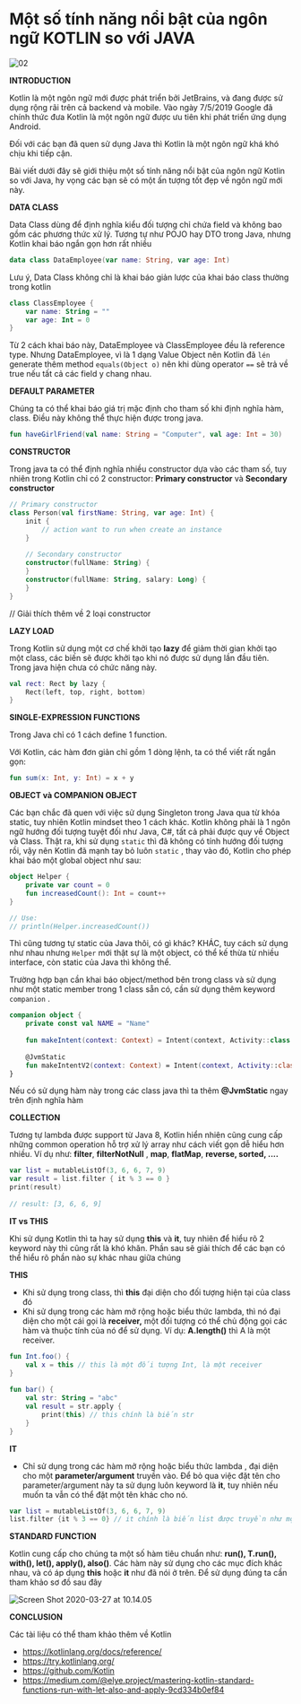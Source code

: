 # Một số tính năng nổi bật của ngôn ngữ KOTLIN so với JAVA

![02](images/02.jpg)

**INTRODUCTION**

Kotlin là một ngôn ngữ mới được phát triển bởi JetBrains, và đang được sử dụng rộng rãi trên cả backend và mobile. Vào ngày 7/5/2019 Google đã chính thức đưa Kotlin là một ngôn ngữ được ưu tiên khi phát triển ứng dụng Android.

Đối với các bạn đã quen sử dụng Java thì Kotlin là một ngôn ngữ khá khó chịu khi tiếp cận.

Bài viết dưới đây sẽ giới thiệu một số tính năng nổi bật của ngôn ngữ Kotlin so với Java, hy vọng các bạn sẽ có một ấn tượng tốt đẹp về ngôn ngữ mới này.

**DATA CLASS**

Data Class dùng để định nghĩa kiểu đối tượng chỉ chứa field và không bao gồm các phương thức xử lý. Tương tự như POJO hay DTO trong Java, nhưng Kotlin khai báo ngắn gọn hơn rất nhiều

```kotlin
data class DataEmployee(var name: String, var age: Int)
```

Lưu ý, Data Class không chỉ là khai báo giản lược của khai báo class thường trong kotlin

```kotlin
class ClassEmployee {
    var name: String = ""
    var age: Int = 0
}
```

Từ 2 cách khai báo này, DataEmployee và ClassEmployee đều là reference type. Nhưng DataEmployee, vì là 1 dạng Value Object nên Kotlin đã `lén` generate thêm method `equals(Object o)` nên khi dùng operator `==` sẽ trả về true nếu tất cả các field y chang nhau.

**DEFAULT PARAMETER**

Chúng ta có thể khai báo giá trị mặc định cho tham số khi định nghĩa hàm, class. Điều này không thể thực hiện được trong java.

```kotlin
fun haveGirlFriend(val name: String = "Computer", val age: Int = 30)
```

**CONSTRUCTOR**

Trong java ta có thể định nghĩa nhiều constructor dựa vào các tham số, tuy nhiên trong Kotlin chỉ có 2 constructor: **Primary constructor**  và **Secondary constructor**

```kotlin
// Primary constructor
class Person(val firstName: String, var age: Int) {
    init {
        // action want to run when create an instance
    }
 
    // Secondary constructor
    constructor(fullName: String) {
    }
    constructor(fullName: String, salary: Long) {
    }
}
```

// Giải thích thêm về 2 loại constructor

**LAZY LOAD**

Trong Kotlin sử dụng một cơ chế khởi tạo **lazy** để giảm thời gian khởi tạo một class, các biến sẽ được khởi tạo khi nó được sử dụng lần đầu tiên. Trong java hiện chưa có chức năng này.

```kotlin
val rect: Rect by lazy {
    Rect(left, top, right, bottom)
}
```



**SINGLE-EXPRESSION FUNCTIONS**

Trong Java chỉ có 1 cách define 1 function. 

Với Kotlin, các hàm đơn giản chỉ gồm 1 dòng lệnh,  ta có thể viết rất ngắn gọn:

```kotlin
fun sum(x: Int, y: Int) = x + y
```

**OBJECT và COMPANION OBJECT**

Các bạn chắc đã quen với việc sử dụng Singleton trong Java qua từ khóa static, tuy nhiên Kotlin mindset theo 1 cách khác. Kotlin không phải là 1 ngôn ngữ hướng đối tượng tuyệt đối như Java, C#, tất cả phải được quy về Object và Class.  Thật ra, khi sử dụng `static` thì đã không có tính hướng đối tượng rồi, vậy nên Kotlin đã mạnh tay bỏ luôn `static` ,  thay vào đó, Kotlin cho phép khai báo một global object  như sau:

```kotlin
object Helper {
    private var count = 0
    fun increasedCount(): Int = count++
}

// Use:
// println(Helper.increasedCount())
```

Thì cũng tương tự static của Java thôi, có gì khác? 
KHÁC, tuy cách sử dụng như nhau nhưng `Helper` mới thật sự là một object, có thể kế thừa từ nhiều interface, còn static của Java thì không thể.

Trường hợp bạn cần khai báo  object/method bên trong class và sử dụng như một static member trong 1 class sẵn có, cần sử dụng thêm keyword `companion` .

```kotlin
companion object {
    private const val NAME = "Name"
 
    fun makeIntent(context: Context) = Intent(context, Activity::class.java)
 
    @JvmStatic
    fun makeIntentV2(context: Context) = Intent(context, Activity::class.java)
}
```

Nếu có sử dụng hàm này trong các class java thì ta thêm **@JvmStatic** ngay trên định nghĩa hàm

**COLLECTION**

Tương tự lambda được support từ Java 8, Kotlin hiển nhiên cũng cung cấp những common operation hỗ trợ xử lý array như cách viết gọn dễ hiểu hơn nhiều.
Ví dụ như: **filter**, **filterNotNull** , **map**, **flatMap**, **reverse, sorted, ....**

```kotlin
var list = mutableListOf(3, 6, 6, 7, 9)
var result = list.filter { it % 3 == 0 }
print(result)
 
// result: [3, 6, 6, 9]
```

**IT vs THIS**

Khi sử dụng Kotlin thì ta hay sử dụng **this** và **it**, tuy nhiên để hiểu rõ 2 keyword này thì cũng rất là khó khăn. Phần sau sẽ giải thích để các bạn có thể hiểu rõ phần nào sự khác nhau giữa chúng 

**THIS** 

- Khi sử dụng trong class, thì **this** đại diện cho đối tượng hiện tại của class đó 
- Khi sử dụng trong các hàm mở rộng hoặc biểu thức lambda, thì nó đại diện cho một cái gọi là **receiver,** một đối tượng có thể chủ động gọi các hàm và thuộc tính của nó để sử dụng. Ví dụ: **A.length()** thì A là một receiver.

```kotlin
fun Int.foo() {
    val x = this // this là một đối tượng Int, là một receiver
}
 
fun bar() {
    val str: String = "abc"
    val result = str.apply {
        print(this) // this chính là biến str
    }
}
```



**IT**

- Chỉ sử dụng trong các hàm mở rộng hoặc biểu thức lambda , đại diện cho một **parameter/argument** truyền vào. Để bỏ qua việc đặt tên cho parameter/argument này ta sử dụng luôn keyword là **it**, tuy nhiên nếu muốn ta vẫn có thể đặt một tên khác cho nó.

```kotlin
var list = mutableListOf(3, 6, 6, 7, 9)
list.filter {it % 3 == 0} // it chính là biến list được truyền như một tham số vào bên trong filter
```

**STANDARD FUNCTION**

Kotlin cung cấp cho chúng ta một số hàm tiêu chuẩn như: **run(), T.run(), with(), let(), apply(), also()**. Các hàm này sử dụng cho các mục đích khác nhau, và có áp dụng **this** hoặc **it** như đã nói ở trên. Để sử dụng đúng ta cần tham khảo sơ đồ sau đây

![Screen Shot 2020-03-27 at 10.14.05](images/01.png)

**CONCLUSION**

Các tài liệu có thể tham khảo thêm về Kotlin

* https://kotlinlang.org/docs/reference/
* https://try.kotlinlang.org/
* https://github.com/Kotlin
* https://medium.com/@elye.project/mastering-kotlin-standard-functions-run-with-let-also-and-apply-9cd334b0ef84